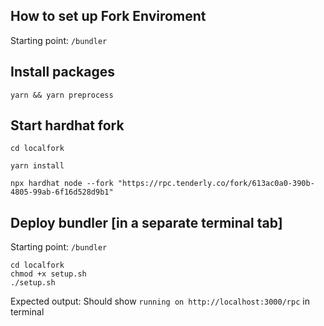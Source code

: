 ## How to set up Fork Enviroment

Starting point: `/bundler`

## Install packages

```
yarn && yarn preprocess
```

## Start hardhat fork
```
cd localfork

yarn install 

npx hardhat node --fork "https://rpc.tenderly.co/fork/613ac0a0-390b-4805-99ab-6f16d528d9b1"
```

## Deploy bundler [in a separate terminal tab]

Starting point: `/bundler`
```
cd localfork 
chmod +x setup.sh
./setup.sh
```

Expected output: 
Should show ```running on http://localhost:3000/rpc``` in terminal